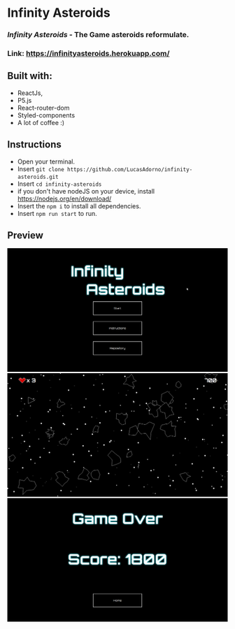 # Infinity Asteroids

### _Infinity Asteroids_ - The Game asteroids reformulate.
### Link: https://infinityasteroids.herokuapp.com/

## Built with:
- ReactJs,
- P5.js
- React-router-dom
- Styled-components
- A lot of coffee :)

## Instructions
- Open your terminal.
- Insert `git clone https://github.com/LucasAdorno/infinity-asteroids.git`
- Insert `cd infinity-asteroids`
- if you don't have nodeJS on your device, install https://nodejs.org/en/download/
- Insert the `npm i` to install all dependencies.
- Insert `npm run start` to run.


## Preview

<div align="center">
  <img src="screenshots/StartPage.png" width="800">
  <img src="screenshots/GamePage.png" width="800">
  <img src="screenshots/EndPage.png" width="800">
</div>
